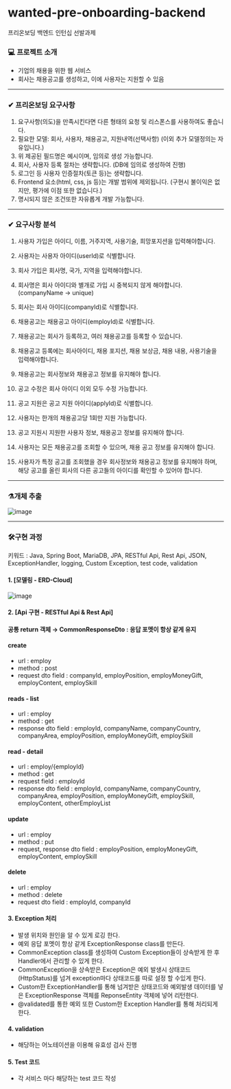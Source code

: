 # wanted-pre-onboarding-backend
프리온보딩 백엔드 인턴십 선발과제


### 💻 프로젝트 소개
- 기업의 채용을 위한 웹 서비스
- 회사는 채용공고를 생성하고, 이에 사용자는 지원할 수 있음
------------


### ✔ 프리온보딩 요구사항
 1. 요구사항(의도)을 만족시킨다면 다른 형태의 요청 및 리스폰스를 사용하여도 좋습니다.
 2. 필요한 모델: 회사, 사용자, 채용공고, 지원내역(선택사항) (이외 추가 모델정의는 자유입니다.)
 3. 위 제공된 필드명은 예시이며, 임의로 생성 가능합니다.
 4. 회사, 사용자 등록 절차는 생략합니다. (DB에 임의로 생성하여 진행)
 5. 로그인 등 사용자 인증절차(토큰 등)는 생략합니다.
 6. Frontend 요소(html, css, js 등)는 개발 범위에 제외됩니다. (구현시 불이익은 없지만, 평가에 이점 또한 없습니다.)
 7. 명시되지 않은 조건또한 자유롭게 개발 가능합니다.
------------


### ✔ 요구사항 분석
 1. 사용자 가입은 아이디, 이름, 거주지역, 사용기술, 희망포지션을 입력해야합니다.
 2. 사용자는 사용자 아이디(userId)로 식별합니다. 

 
 3. 회사 가입은 회사명, 국가, 지역을 입력해야합니다.
 4. 회사명은 회사 아이디와 별개로 가입 시 중복되지 않게 해야합니다.(companyName -> unique)
 5. 회사는 회사 아이디(companyId)로 식별합니다.


 6. 채용공고는 채용공고 아이디(employId)로 식별합니다.
 7. 채용공고는 회사가 등록하고, 여러 채용공고를 등록할 수 있습니다.
 8. 채용공고 등록에는 회사아이디, 채용 포지션, 채용 보상금, 채용 내용, 사용기술을 입력해야합니다.
 9. 채용공고는 회사정보와 채용공고 정보를 유지해야 합니다.
 10. 공고 수정은 회사 아이디 이외 모두 수정 가능합니다.


 11. 공고 지원은 공고 지원 아이디(applyId)로 식별합니다.
 12. 사용자는 한개의 채용공고당 1회만 지원 가능합니다.
 13. 공고 지원시 지원한 사용자 정보, 채용공고 정보를 유지해야 합니다.

  
 14. 사용자는 모든 채용공고를 조회할 수 있으며, 채용 공고 정보를 유지해야 합니다.
 15. 사용자가 특정 공고를 조회했을 경우 회사정보와 채용공고 정보를 유지해야 하며, 해당 공고를 올린 회사의 다른 공고들의 아이디를 확인할 수 있어야 합니다.
------------


### ⚗개체 추출
![image](https://github.com/newnyee/wanted-pre-onboarding-backend/assets/121937711/0284ed97-16f1-40c8-9596-4943807919b8)

------------


### 🛠구현 과정
키워드 : Java, Spring Boot, MariaDB, JPA, RESTful Api, Rest Api, JSON, ExceptionHandler, logging, Custom Exception, test code, validation


#### 1. [모델링 - ERD-Cloud]
![image](https://github.com/newnyee/wanted-pre-onboarding-backend/assets/121937711/24bf37cc-b489-4295-9119-d2c30d2f2942)


#### 2. [Api 구현 - RESTful Api & Rest Api]
#### 공통 return 객체 → CommonResponseDto : 응답 포멧이 항상 같게 유지
#### create
- url : employ
- method : post
- request dto field : companyId, employPosition, employMoneyGift, employContent, employSkill

#### reads - list
- url : employ
- method : get
- response dto field : employId, companyName, companyCountry, companyArea, employPosition, employMoneyGift, employSkill

#### read - detail
- url : employ/{employId}
- method : get
- request field : employId
- response dto field : employId, companyName, companyCountry, companyArea, employPosition, employMoneyGift, employSkill, employContent, otherEmployList

#### update
- url : employ
- method : put
- request, response dto field : employPosition, employMoneyGift, employContent, employSkill

#### delete
- url : employ
- method : delete
- request dto field : employId, companyId

#### 3. Exception 처리
- 발생 위치와 원인을 알 수 있게 로깅 한다.
- 예외 응답 포멧이 항상 같게 ExceptionResponse class를 만든다.
- CommonException class를 생성하여 Custom Exception들이 상속받게 한 후 Handler에서 관리할 수 있게 한다.
- CommonException을 상속받은 Exception은 예외 발생시 상태코드(HttpStatus)를 넘겨 exception마다 상태코드를 따로 설정 할 수있게 한다.
- Custom한 ExceptionHandler를 통해 넘겨받은 상태코드와 예외발생 데이터를 넣은 ExceptionResponse 객체를 ReponseEntity 객체에 넣어 리턴한다.
- @validated를 통한 예외 또한 Custom한 Exception Handler를 통해 처리되게 한다.

#### 4. validation
- 해당하는 어노테이션을 이용해 유효성 검사 진행

#### 5. Test 코드
- 각 서비스 마다 해당하는 test 코드 작성
